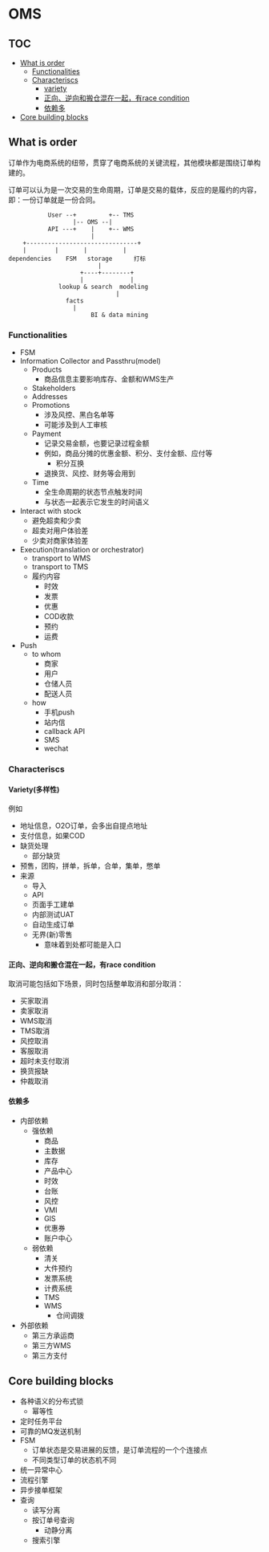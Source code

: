 # OMS

## TOC

- [What is order](#what-is-order)
   - [Functionalities](#functionalities)
   - [Characteriscs](#characteriscs)
      - [variety](#variety多样性)
      - [正向、逆向和搬仓混在一起，有race condition](#正向逆向和搬仓混在一起有race-condition)
      - [依赖多](#依赖多)
- [Core building blocks](#core-building-blocks)

## What is order

订单作为电商系统的纽带，贯穿了电商系统的关键流程，其他模块都是围绕订单构建的。 

订单可以认为是一次交易的生命周期，订单是交易的载体，反应的是履约的内容，即：一份订单就是一份合同。

```
           User --+         +-- TMS
                  |-- OMS --|
           API ---+    |    +-- WMS
                       |
    +-------------------------------+
    |		 |       |          |
dependencies    FSM   storage      打标
                         |                      
                    +----+--------+            
                    |             |           
              lookup & search  modeling    
	                          |
				facts
				  |
	                   BI & data mining
```

### Functionalities

- FSM
- Information Collector and Passthru(model)
   - Products
      - 商品信息主要影响库存、金额和WMS生产
   - Stakeholders
   - Addresses
   - Promotions
      - 涉及风控、黑白名单等
      - 可能涉及到人工审核
   - Payment
      - 记录交易金额，也要记录过程金额
      - 例如，商品分摊的优惠金额、积分、支付金额、应付等
         - 积分互换
      - 退换货、风控、财务等会用到
   - Time
      - 全生命周期的状态节点触发时间
      - 与状态一起表示它发生的时间语义
- Interact with stock
   - 避免超卖和少卖
   - 超卖对用户体验差
   - 少卖对商家体验差
- Execution(translation or orchestrator)
   - transport to WMS
   - transport to TMS
   - 履约内容
      - 时效
      - 发票
      - 优惠
      - COD收款
      - 预约
      - 运费
- Push
   - to whom
      - 商家
      - 用户
      - 仓储人员
      - 配送人员
   - how 
      - 手机push
      - 站内信
      - callback API
      - SMS
      - wechat

### Characteriscs

#### Variety(多样性)

例如
- 地址信息，O2O订单，会多出自提点地址
- 支付信息，如果COD
- 缺货处理
   - 部分缺货
- 预售，团购，拼单，拆单，合单，集单，憋单
- 来源
   - 导入
   - API
   - 页面手工建单
   - 内部测试UAT
   - 自动生成订单
   - 无界(新)零售
      - 意味着到处都可能是入口

#### 正向、逆向和搬仓混在一起，有race condition

取消可能包括如下场景，同时包括整单取消和部分取消：
- 买家取消
- 卖家取消
- WMS取消
- TMS取消
- 风控取消
- 客服取消
- 超时未支付取消
- 换货报缺
- 仲裁取消

#### 依赖多

- 内部依赖
   - 强依赖
      - 商品
      - 主数据
      - 库存
      - 产品中心
      - 时效
      - 台账
      - 风控
      - VMI
      - GIS
      - 优惠券
      - 账户中心
   - 弱依赖
      - 清关
      - 大件预约
      - 发票系统
      - 计费系统
      - TMS
      - WMS
         - 仓间调拨
- 外部依赖
   - 第三方承运商
   - 第三方WMS
   - 第三方支付

## Core building blocks

- 各种语义的分布式锁
   - 幂等性
- 定时任务平台
- 可靠的MQ发送机制
- FSM
   - 订单状态是交易进展的反馈，是订单流程的一个个连接点
   - 不同类型订单的状态机不同
- 统一异常中心
- 流程引擎
- 异步接单框架
- 查询
   - 读写分离
   - 按订单号查询
      - 动静分离
   - 搜索引擎
